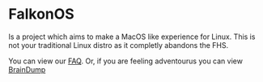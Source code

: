 # FalkonOS
Is a project which aims to make a MacOS like experience for Linux.
This is not your traditional Linux distro as it completly abandons the FHS.

You can view our [FAQ](FAQ.md). Or, if you are feeling adventourus you can view [BrainDump](BrainDump.md)
